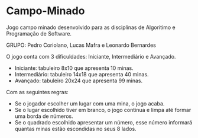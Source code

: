 # Campo-Minado
 Jogo campo minado desenvolvido para as disciplinas de Algoritimo e Programação de Software. 
 
 GRUPO: Pedro Coriolano, Lucas Mafra e Leonardo Bernardes

O jogo conta com 3 dificuldades:  Iniciante, Intermediário e Avançado.
- Iniciante: tabuleiro 8x10 que apresenta 10 minas.
- Intermediário: tabuleiro 14x18 que apresenta 40 minas.
- Avançado: tabuleiro 20x24 que apresenta 99 minas.

Com as seguintes regras:
- Se o jogador escolher um lugar com uma mina, o jogo acaba.
- Se o lugar escolhido tiver em branco, o jogo continua e limpa até formar uma borda de números.
- Se o quadrado escolhido apresentar um número, esse número informará quantas minas estão escondidas no seus 8 lados.
